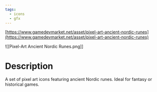 ```yaml
---
tags:
  - icons
  - gfx
---
```

[https://www.gamedevmarket.net/asset/pixel-art-ancient-nordic-runes](https://www.gamedevmarket.net/asset/pixel-art-ancient-nordic-runes)

![[Pixel-Art Ancient Nordic Runes.png]]

# Description
A set of pixel art icons featuring ancient Nordic runes. Ideal for fantasy or historical games.

